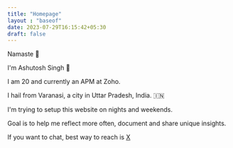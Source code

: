 ```yaml
---
title: "Homepage"
layout : "baseof"
date: 2023-07-29T16:15:42+05:30
draft: false
---
```


Namaste 🙏 

I'm Ashutosh Singh 👋

I am 20 and currently an APM at Zoho.

I hail from Varanasi, a city in Uttar Pradesh, India. 🇮🇳

I'm trying to setup this website on nights and weekends.

Goal is to help me reflect more often, document and share unique insights.

If you want to chat, best way to reach is [X](x.com/iamashutosh7)